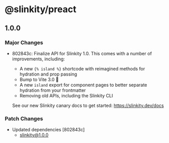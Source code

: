 # @slinkity/preact

## 1.0.0

### Major Changes

- 802843c: Finalize API for Slinkity 1.0. This comes with a number of improvements, including:

  - A new `{% island %}` shortcode with reimagined methods for hydration and prop passing
  - Bump to Vite 3.0 🚀
  - A new `island` export for component pages to better separate hydration from your frontmatter
  - Removing old APIs, including the Slinkity CLI

  See our new Slinkity canary docs to get started: https://slinkity.dev/docs

### Patch Changes

- Updated dependencies [802843c]
  - slinkity@1.0.0
